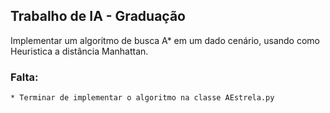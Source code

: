 ## Trabalho de IA - Graduação
Implementar um algoritmo de busca A* em um dado cenário, usando como Heuristica a distância Manhattan.

### Falta:
    * Terminar de implementar o algoritmo na classe AEstrela.py
    